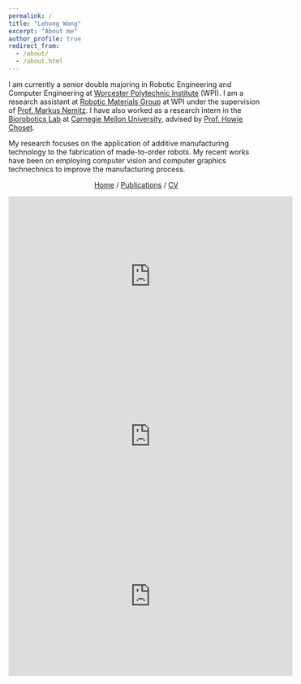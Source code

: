 ```yaml
---
permalink: /
title: "Lehong Wang"
excerpt: "About me"
author_profile: true
redirect_from: 
  - /about/
  - /about.html
---
```


I am currently a senior double majoring in Robotic Engineering and Computer Engineering at [Worcester Polytechnic Institute](https://www.wpi.edu/) (WPI).
I am a research assistant at [Robotic Materials Group](https://wp.wpi.edu/roboticmaterialsgroup/) at WPI under the supervision of [Prof. Markus Nemitz](https://www.wpi.edu/people/faculty/mnemitz).
I have also worked as a research intern in the [Biorobotics Lab](http://biorobotics.ri.cmu.edu/index.php) at [Carnegie Mellon University](https://www.cmu.edu/), advised by [Prof. Howie Choset](https://www.ri.cmu.edu/ri-faculty/howie-choset/).

My research focuses on the application of additive manufacturing technology to the fabrication of made-to-order robots. 
My recent works have been on employing computer vision and computer graphics technechnics to improve the manufacturing process.

<p style="text-align: center;"> 
  <a href="https://lehong-wang.github.io/academic-page-template/">Home</a>
  /
  <a href="https://lehong-wang.github.io/academic-page-template//publications/">Publications</a>
  /
  <a href="https://lehong-wang.github.io/academic-page-template//files/Lehong_Wang_CV_Sep_2023.pdf">CV</a>
</p>


<iframe 
  width="560" height="315" 
  src="https://www.youtube.com/embed/31cjtfL8-b4?autoplay=1&mute=1&playlist=31cjtfL8-b4&loop=1" 
  title="YouTube video player" 
  frameborder="0" 
  allow="accelerometer; autoplay; clipboard-write; encrypted-media; gyroscope; picture-in-picture" allowfullscreen>
</iframe>



<iframe 
  width="560" height="315" 
  src="https://www.youtube.com/embed/Q5BHOogOOLo?si=6Fviz2aMtwIWX53b" 
  title="YouTube video player" 
  frameborder="0" 
  allow="accelerometer; autoplay; clipboard-write; encrypted-media; gyroscope; picture-in-picture; web-share" allowfullscreen>
</iframe>



<iframe 
  width="560" height="315" 
  src="https://www.youtube.com/embed/Q5BHOogOOLo?autoplay=1&mute=1&si=6Fviz2aMtwIWX53b" 
  title="YouTube video player" 
  frameborder="0" 
  allow="accelerometer; autoplay; clipboard-write; encrypted-media; gyroscope; picture-in-picture; web-share" allowfullscreen>
</iframe>

